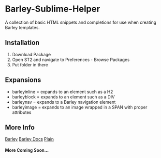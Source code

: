 Barley-Sublime-Helper
=====================

A collection of basic HTML snippets and completions for use when creating Barley templates.

## Installation

1. Download Package
2. Open ST2 and navigate to Preferences - Browse Packages
3. Put folder in there

## Expansions

* barleyinline = expands to an element such as a H2
* barleyblock = expands to an element such as a DIV
* barleynav = expands to a Barley navigation element
* barleyimage = expands to an image wrapped in a SPAN with proper attributes

## More Info

[Barley](http://getbarley.com/)
[Barley Docs](http://getbarley.com/docs/templates)
[Plain](http://plainmade.com/)

#### More Coming Soon...